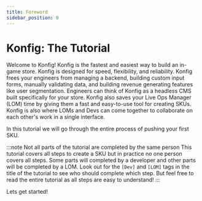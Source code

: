 ```yaml
---
title: Foreword
sidebar_position: 0
---
```


# Konfig: The Tutorial

Welcome to Konfig! Konfig is the fastest and easiest way to build an in-game
store. Konfig is designed for speed, flexibility, and reliability. Konfig frees
your engineers from managing a backend, building custom input forms, manually
validating data, and building revenue generating features like user
segmentation. Engineers can think of Konfig as a headless CMS built specifically
for your store. Konfig also saves your Live Ops Manager (LOM) time by giving
them a fast and easy-to-use tool for creating SKUs. Konfig is also where LOMs
and Devs can come together to collaborate on each other's work in a single
interface.

In this tutorial we will go through the entire process of pushing your first
SKU.

:::note Not all parts of the tutorial are completed by the same person
This tutorial covers all steps to create a SKU but in practice no
one person covers all steps. Some parts will completed by a developer and
other parts will be completed by a LOM. Look out for the `[Dev]` and `[LOM]`
tags in the title of the tutorial to see who should complete which step. But
feel free to read the entire tutorial as all steps are easy to
understand!
:::

Lets get started!
